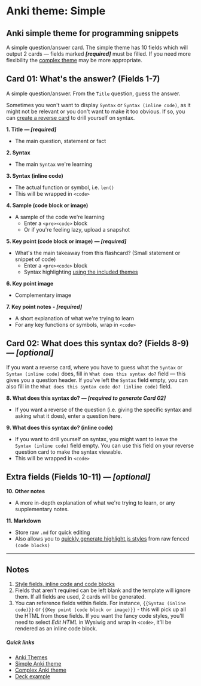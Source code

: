 # Anki theme: Simple
## Anki simple theme for programming snippets

A simple question/answer card. The simple theme has 10 fields which will output 2 cards — fields marked ***[required]*** must be filled. If you need more flexibility the [complex theme](../complex/README.md) may be more appropriate.


## Card 01: What's the answer? (Fields 1-7)

A simple question/answer. From the `Title` question, guess the answer.

Sometimes you won't want to display `Syntax` or `Syntax (inline code)`, as it might not be relevant or you don't want to make it too obvious. If so, you can [create a reverse card](#card-02-what-does-this-syntax-do-fields-8-9-optional) to drill yourself on syntax.

**1. Title** ***— [required]***

- The main question, statement or fact

**2. Syntax**
  
- The main `Syntax` we're learning

**3. Syntax (inline code)**

- The actual function or symbol, i.e. `len()`
- This will be wrapped in `<code>`

**4. Sample (code block or image)**

- A sample of the code we're learning
  - Enter a `<pre><code>` block
  - Or if you're feeling lazy, upload a snapshot

**5. Key point (code block or image)** ***— [required]***

- What's the main takeaway from this flashcard? (Small statement or snippet of code)
  - Enter a `<pre><code>` block
  - Syntax highlighting [using the included themes](../styles/README.md)

**6. Key point image**

- Complementary image

**7. Key point notes** ***- [required]***

- A short explanation of what we're trying to learn
- For any key functions or symbols, wrap in `<code>`



## Card 02: What does this syntax do? (Fields 8-9) *— [optional]*

If you want a reverse card, where you have to guess what the `Syntax` or `Syntax (inline code)` does, fill in `What does this syntax do?` field — this gives you a question header. If you've left the `Syntax` field empty, you can also fill in the `What does this syntax code do? (inline code)` field.

**8. What does this syntax do?** ***— [required to generate Card 02]***

- If you want a reverse of the question (i.e. giving the specific syntax and asking what it does), enter a question here.

**9. What does this syntax do? (inline code)**

- If you want to drill yourself on syntax, you might want to leave the `Syntax (inline code)` field empty. You can use this field on your reverse question card to make the syntax viewable.
- This will be wrapped in `<code>`



## Extra fields (Fields 10-11) *— [optional]*

**10. Other notes**

- A more in-depth explanation of what we're trying to learn, or any supplementary notes.

**11. Markdown**

- Store raw `.md` for quick editing
- Also allows you to [quickly generate highlight.js styles](../styles/README.md) from raw fenced `(code blocks)`


-----

## Notes

1. [Style fields, inline code and code blocks](../styles/README.md)
2. Fields that aren't required can be left blank and the template will ignore them. If all fields are used, 2 cards will be generated.
3. You can reference fields within fields. For instance, `{{Syntax (inline code)}}` or `{{Key point (code block or image)}}` - this will pick up all the HTML from those fields. If you want the fancy code styles, you'll need to select *Edit HTML* in Wysiwig and wrap in `<code>`, it'll be rendered as an inline code block.


##### Quick links

- [Anki Themes](../../README.md)
- [Simple Anki theme](../simple/README.md)
- [Complex Anki theme](../complex/README.md)
- [Deck example](../../deck/README.md)
